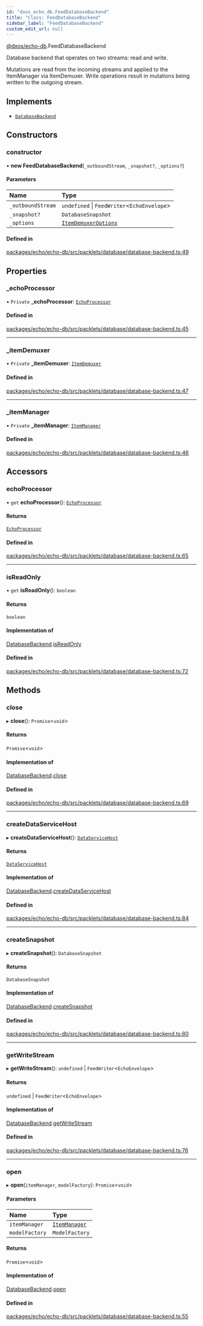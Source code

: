 ```yaml
---
id: "dxos_echo_db.FeedDatabaseBackend"
title: "Class: FeedDatabaseBackend"
sidebar_label: "FeedDatabaseBackend"
custom_edit_url: null
---
```


[@dxos/echo-db](../modules/dxos_echo_db.md).FeedDatabaseBackend

Database backend that operates on two streams: read and write.

Mutations are read from the incoming streams and applied to the ItemManager via ItemDemuxer.
Write operations result in mutations being written to the outgoing stream.

## Implements

- [`DatabaseBackend`](../interfaces/dxos_echo_db.DatabaseBackend.md)

## Constructors

### constructor

• **new FeedDatabaseBackend**(`_outboundStream`, `_snapshot?`, `_options?`)

#### Parameters

| Name | Type |
| :------ | :------ |
| `_outboundStream` | `undefined` \| `FeedWriter`<`EchoEnvelope`\> |
| `_snapshot?` | `DatabaseSnapshot` |
| `_options` | [`ItemDemuxerOptions`](../interfaces/dxos_echo_db.ItemDemuxerOptions.md) |

#### Defined in

[packages/echo/echo-db/src/packlets/database/database-backend.ts:49](https://github.com/dxos/dxos/blob/b06737400/packages/echo/echo-db/src/packlets/database/database-backend.ts#L49)

## Properties

### \_echoProcessor

• `Private` **\_echoProcessor**: [`EchoProcessor`](../modules/dxos_echo_db.md#echoprocessor)

#### Defined in

[packages/echo/echo-db/src/packlets/database/database-backend.ts:45](https://github.com/dxos/dxos/blob/b06737400/packages/echo/echo-db/src/packlets/database/database-backend.ts#L45)

___

### \_itemDemuxer

• `Private` **\_itemDemuxer**: [`ItemDemuxer`](dxos_echo_db.ItemDemuxer.md)

#### Defined in

[packages/echo/echo-db/src/packlets/database/database-backend.ts:47](https://github.com/dxos/dxos/blob/b06737400/packages/echo/echo-db/src/packlets/database/database-backend.ts#L47)

___

### \_itemManager

• `Private` **\_itemManager**: [`ItemManager`](dxos_echo_db.ItemManager.md)

#### Defined in

[packages/echo/echo-db/src/packlets/database/database-backend.ts:46](https://github.com/dxos/dxos/blob/b06737400/packages/echo/echo-db/src/packlets/database/database-backend.ts#L46)

## Accessors

### echoProcessor

• `get` **echoProcessor**(): [`EchoProcessor`](../modules/dxos_echo_db.md#echoprocessor)

#### Returns

[`EchoProcessor`](../modules/dxos_echo_db.md#echoprocessor)

#### Defined in

[packages/echo/echo-db/src/packlets/database/database-backend.ts:65](https://github.com/dxos/dxos/blob/b06737400/packages/echo/echo-db/src/packlets/database/database-backend.ts#L65)

___

### isReadOnly

• `get` **isReadOnly**(): `boolean`

#### Returns

`boolean`

#### Implementation of

[DatabaseBackend](../interfaces/dxos_echo_db.DatabaseBackend.md).[isReadOnly](../interfaces/dxos_echo_db.DatabaseBackend.md#isreadonly)

#### Defined in

[packages/echo/echo-db/src/packlets/database/database-backend.ts:72](https://github.com/dxos/dxos/blob/b06737400/packages/echo/echo-db/src/packlets/database/database-backend.ts#L72)

## Methods

### close

▸ **close**(): `Promise`<`void`\>

#### Returns

`Promise`<`void`\>

#### Implementation of

[DatabaseBackend](../interfaces/dxos_echo_db.DatabaseBackend.md).[close](../interfaces/dxos_echo_db.DatabaseBackend.md#close)

#### Defined in

[packages/echo/echo-db/src/packlets/database/database-backend.ts:69](https://github.com/dxos/dxos/blob/b06737400/packages/echo/echo-db/src/packlets/database/database-backend.ts#L69)

___

### createDataServiceHost

▸ **createDataServiceHost**(): [`DataServiceHost`](dxos_echo_db.DataServiceHost.md)

#### Returns

[`DataServiceHost`](dxos_echo_db.DataServiceHost.md)

#### Implementation of

[DatabaseBackend](../interfaces/dxos_echo_db.DatabaseBackend.md).[createDataServiceHost](../interfaces/dxos_echo_db.DatabaseBackend.md#createdataservicehost)

#### Defined in

[packages/echo/echo-db/src/packlets/database/database-backend.ts:84](https://github.com/dxos/dxos/blob/b06737400/packages/echo/echo-db/src/packlets/database/database-backend.ts#L84)

___

### createSnapshot

▸ **createSnapshot**(): `DatabaseSnapshot`

#### Returns

`DatabaseSnapshot`

#### Implementation of

[DatabaseBackend](../interfaces/dxos_echo_db.DatabaseBackend.md).[createSnapshot](../interfaces/dxos_echo_db.DatabaseBackend.md#createsnapshot)

#### Defined in

[packages/echo/echo-db/src/packlets/database/database-backend.ts:80](https://github.com/dxos/dxos/blob/b06737400/packages/echo/echo-db/src/packlets/database/database-backend.ts#L80)

___

### getWriteStream

▸ **getWriteStream**(): `undefined` \| `FeedWriter`<`EchoEnvelope`\>

#### Returns

`undefined` \| `FeedWriter`<`EchoEnvelope`\>

#### Implementation of

[DatabaseBackend](../interfaces/dxos_echo_db.DatabaseBackend.md).[getWriteStream](../interfaces/dxos_echo_db.DatabaseBackend.md#getwritestream)

#### Defined in

[packages/echo/echo-db/src/packlets/database/database-backend.ts:76](https://github.com/dxos/dxos/blob/b06737400/packages/echo/echo-db/src/packlets/database/database-backend.ts#L76)

___

### open

▸ **open**(`itemManager`, `modelFactory`): `Promise`<`void`\>

#### Parameters

| Name | Type |
| :------ | :------ |
| `itemManager` | [`ItemManager`](dxos_echo_db.ItemManager.md) |
| `modelFactory` | `ModelFactory` |

#### Returns

`Promise`<`void`\>

#### Implementation of

[DatabaseBackend](../interfaces/dxos_echo_db.DatabaseBackend.md).[open](../interfaces/dxos_echo_db.DatabaseBackend.md#open)

#### Defined in

[packages/echo/echo-db/src/packlets/database/database-backend.ts:55](https://github.com/dxos/dxos/blob/b06737400/packages/echo/echo-db/src/packlets/database/database-backend.ts#L55)
